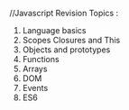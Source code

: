 

//Javascript Revision
Topics :
1) Language basics 
2) Scopes Closures and This
3) Objects and prototypes
4) Functions
5) Arrays
6) DOM
7) Events
8) ES6



